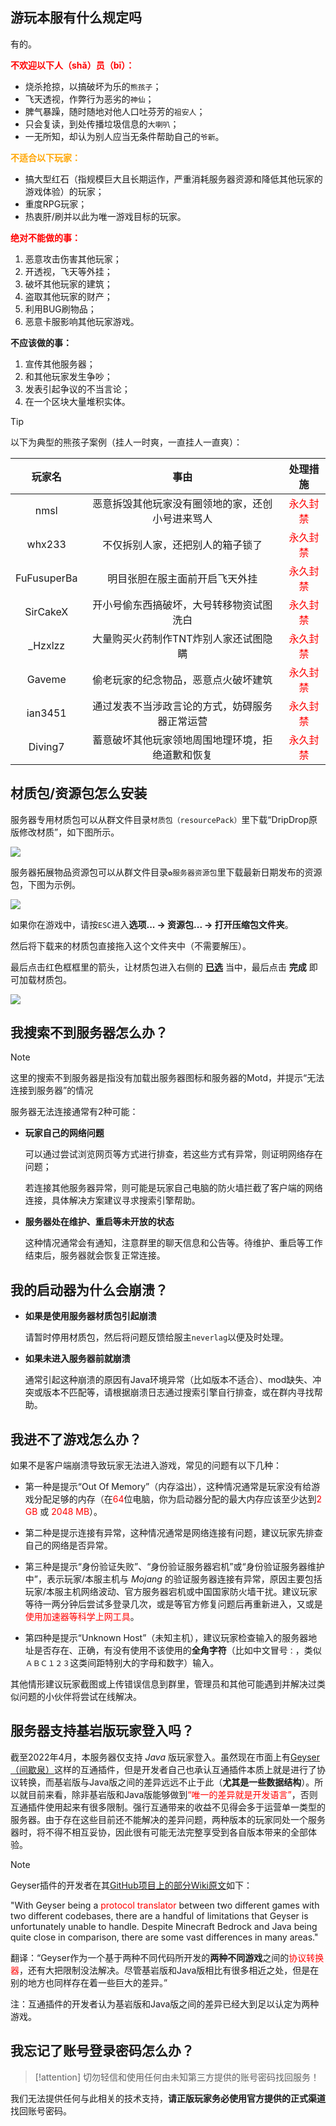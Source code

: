 ## 游玩本服有什么规定吗

有的。

**<font color=red>不欢迎以下人（shǎ）员（bī）：</font>** 

+ 烧杀抢掠，以搞破坏为乐的`熊孩子`；
+ 飞天透视，作弊行为恶劣的`神仙`；
+ 脾气暴躁，随时随地对他人口吐芬芳的`祖安人`；
+ 只会复读，到处传播垃圾信息的`大喇叭`；
+ 一无所知，却认为别人应当无条件帮助自己的`爷新`。

**<font color=orange>不适合以下玩家：</font>**

+ 搞大型红石（指规模巨大且长期运作，严重消耗服务器资源和降低其他玩家的游戏体验）的玩家；
+ 重度RPG玩家；
+ 热衷肝/刷并以此为唯一游戏目标的玩家。

**<font color=red>绝对不能做的事：</font>**

1. 恶意攻击伤害其他玩家；
2. 开透视，飞天等外挂；
3. 破坏其他玩家的建筑；
4. 盗取其他玩家的财产；
5. 利用BUG刷物品；
6. 恶意卡服影响其他玩家游戏。

**不应该做的事：**

1. 宣传其他服务器；
2. 和其他玩家发生争吵；
3. 发表引起争议的不当言论；
4. 在一个区块大量堆积实体。

>[!tip]
>以下为典型的熊孩子案例（挂人一时爽，一直挂人一直爽）：

|   玩家名    |                       事由                       |            处理措施             |
| :---------: | :----------------------------------------------: | :-----------------------------: |
|    nmsl     | 恶意拆毁其他玩家没有圈领地的家，还创小号进来骂人 | <font color=red>永久封禁</font> |
|   whx233    |         不仅拆别人家，还把别人的箱子锁了         | <font color=red>永久封禁</font> |
| FuFusuperBa |          明目张胆在服主面前开启飞天外挂          | <font color=red>永久封禁</font> |
|  SirCakeX   |     开小号偷东西搞破坏，大号转移物资试图洗白     | <font color=red>永久封禁</font> |
|   _Hzxlzz   |      大量购买火药制作TNT炸别人家还试图隐瞒       | <font color=red>永久封禁</font> |
|   Gaveme    |       偷老玩家的纪念物品，恶意点火破坏建筑       | <font color=red>永久封禁</font> |
|   ian3451   |  通过发表不当涉政言论的方式，妨碍服务器正常运营  | <font color=red>永久封禁</font> |
|Diving7|蓄意破坏其他玩家领地周围地理环境，拒绝道歉和恢复|<font color=red>永久封禁</font>|

## 材质包/资源包怎么安装

服务器专用材质包可以从群文件目录`材质包（resourcePack）`里下载“DripDrop原版修改材质”，如下图所示。

![](pics/resourcepack.png)

服务器拓展物品资源包可以从群文件目录`✿服务器资源包`里下载最新日期发布的资源包，下图为示例。

![](pics/resourcepacks.png)

如果你在游戏中，请按`ESC`进入**选项... → 资源包... → 打开压缩包文件夹**。

然后将下载来的材质包直接拖入这个文件夹中（不需要解压）。

最后点击红色框框里的箭头，让材质包进入右侧的 <u>**已选**</u> 当中，最后点击 **完成** 即可加载材质包。

![](pics/resourcepack1.png)

## 我搜索不到服务器怎么办？

> [!note]
> 这里的搜索不到服务器是指没有加载出服务器图标和服务器的Motd，并提示“无法连接到服务器”的情况

服务器无法连接通常有2种可能：

+ **玩家自己的网络问题**
    
    可以通过尝试浏览网页等方式进行排查，若这些方式有异常，则证明网络存在问题；
    
    若连接其他服务器异常，则可能是玩家自己电脑的防火墙拦截了客户端的网络连接，具体解决方案建议寻求搜索引擎帮助。

+ **服务器处在维护、重启等未开放的状态**
    
    这种情况通常会有通知，注意群里的聊天信息和公告等。待维护、重启等工作结束后，服务器就会恢复正常连接。

## 我的启动器为什么会崩溃？

+ **如果是使用服务器材质包引起崩溃**

    请暂时停用材质包，然后将问题反馈给服主`neverlag`以便及时处理。

+ **如果未进入服务器前就崩溃**

    通常引起这种崩溃的原因有Java环境异常（比如版本不适合）、mod缺失、冲突或版本不匹配等，请根据崩溃日志通过搜索引擎自行排查，或在群内寻找帮助。

## 我进不了游戏怎么办？

如果不是客户端崩溃导致玩家无法进入游戏，常见的问题有以下几种：

* 第一种是提示“Out Of Memory”（内存溢出），这种情况通常是玩家没有给游戏分配足够的内存（在<font color=red>64</font>位电脑，你为启动器分配的最大内存应该至少达到<font color=red>2 GB</font> 或 <font color=red>2048 MB</font>）。

* 第二种是提示连接有异常，这种情况通常是网络连接有问题，建议玩家先排查自己的网络是否异常。

* 第三种是提示“身份验证失败”、“身份验证服务器宕机”或“身份验证服务器维护中”，表示玩家/本服主机与 *Mojang* 的验证服务器连接有异常，原因主要包括玩家/本服主机网络波动、官方服务器宕机或中国国家防火墙干扰。建议玩家等待一两分钟后尝试多登录几次，或是等官方修复问题后再重新进入，又或是<font color=red>使用加速器等科学上网工具</font>。

* 第四种是提示“Unknown Host”（未知主机），建议玩家检查输入的服务器地址是否存在、正确，有没有使用不该使用的**全角字符**（比如中文冒号`：`，类似`ＡＢＣ１２３`这类间距特别大的字母和数字）输入。

其他情形建议玩家截图或上传错误信息到群里，管理员和其他可能遇到并解决过类似问题的小伙伴将尝试在线解决。

## 服务器支持基岩版玩家登入吗？

截至2022年4月，本服务器仅支持 *Java* 版玩家登入。虽然现在市面上有[Geyser（间歇泉）](https://geysermc.org/)这样的互通插件，但是开发者自己也承认互通插件本质上就是进行了协议转换，而基岩版与Java版之间的差异远远不止于此（**尤其是一些数据结构**）。所以就目前来看，除非基岩版和Java版能够做到<font color=red>“唯一的差异就是开发语言”</font>，否则互通插件使用起来有很多限制。强行互通带来的收益不见得会多于运营单一类型的服务器。由于存在这些目前还不能解决的差异问题，两种版本的玩家同处一个服务器时，将不得不相互妥协，因此很有可能无法完整享受到各自版本带来的全部体验。

> [!note]
> Geyser插件的开发者在其[GitHub项目上的部分Wiki原文](https://github.com/GeyserMC/Geyser/wiki/Current-Limitations)如下：
>
>"With Geyser being a <font color=red>protocol translator</font> between two different games with two different codebases, 
>there are a handful of limitations that Geyser is unfortunately unable to handle. 
>Despite Minecraft Bedrock and Java being quite close in comparison, there are some vast differences in many areas."
>
>翻译：“Geyser作为一个基于两种不同代码所开发的**两种不同游戏**之间的<font color=red>协议转换器</font>，还有大把限制没法解决。尽管基岩版和Java版相比有很多相近之处，但是在别的地方也同样存在着一些巨大的差异。”
>
> 注：互通插件的开发者认为基岩版和Java版之间的差异已经大到足以认定为两种游戏。


## 我忘记了账号登录密码怎么办？

>[!attention]
>切勿轻信和使用任何由未知第三方提供的账号密码找回服务！

我们无法提供任何与此相关的技术支持，**请正版玩家务必使用官方提供的正式渠道**找回账号密码。

